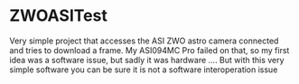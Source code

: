 # ZWOASITest
Very simple project that accesses the ASI ZWO astro camera connected and tries to download a frame.
My ASI094MC Pro failed on that, so my first idea was a software issue, but sadly it was hardware ....
But with this very simple software you can be sure it is not a software interoperation issue

